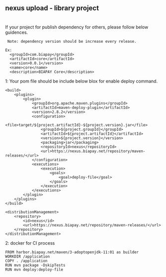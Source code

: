 ## nexus upload - library project ##
#
If your project for publish dependency for others, please follow below guidences. <p>
`` Note: dependency version should be increase every release.``
```
Ex:
  <groupId>com.biapay</groupId>
  <artifactId>core</artifactId>
  <version>0.0.1</version>
  <name>core</name>
  <description>BIAPAY Core</description>
```


1: Your pom file should be include below blox for enable deploy command.

```
<build>
    <plugins>
        <plugin>
            <groupId>org.apache.maven.plugins</groupId>
            <artifactId>maven-deploy-plugin</artifactId>
            <version>2.8.2</version>
            <configuration>
                <file>target/${project.artifactId}-${project.version}.jar</file>
                <groupId>${project.groupId}</groupId>
                <artifactId>${project.artifactId}</artifactId>
                <version>${project.version}</version>
                <packaging>jar</packaging>
                <repositoryId>nexus</repositoryId>
                <url>https://nexus.biapay.net/repository/maven-releases/</url>
            </configuration>
            <executions>
                <execution>
                    <goals>
                        <goal>deploy-file</goal>
                    </goals>
                </execution>
            </executions>
        </plugin>
    </plugins>
</build>
 
<distributionManagement>
    <repository>
        <id>nexus</id>
        <url>https://nexus.biapay.net/repository/maven-releases/</url>
    </repository>
</distributionManagement>
```

2: docker for CI process

```
FROM harbor.biapay.net/maven/3-adoptopenjdk-11:01 as builder
WORKDIR /application
COPY . /application
RUN mvn package -DskipTests
RUN mvn deploy:deploy-file
```